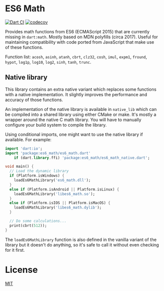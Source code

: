 # ES6 Math
[![Dart CI](https://github.com/LeadRDRK/es6_math/actions/workflows/dart.yml/badge.svg)](https://github.com/LeadRDRK/es6_math/actions/workflows/dart.yml)
[![codecov](https://codecov.io/gh/LeadRDRK/es6_math/branch/main/graph/badge.svg?token=AXAXVJIBN8)](https://codecov.io/gh/LeadRDRK/es6_math)

Provides math functions from ES6 (ECMAScript 2015) that are currently missing in `dart:math`. Mostly based on MDN polyfills (circa 2017). Useful for maintaining compatibility with code ported from JavaScript that make use of these functions.

Function list: `acosh`, `asinh`, `atanh`, `cbrt`, `clz32`, `cosh`, `imul`, `expm1`, `fround`, `hypot`, `log1p`, `log10`, `log2`, `sinh`, `tanh`, `trunc`.

## Native library
This library contains an extra native variant which replaces some functions with a native implementation. It slightly improves the performance and accuracy of those functions.

An implementation of the native library is available in `native_lib` which can be compiled into a shared library using either CMake or make. It's mostly a wrapper around the native C math library. You will have to manually configure your build system to compile the library.

Using conditional imports, one might want to use the native library if available. For example:
```dart
import 'dart:io';
import 'package:es6_math/es6_math.dart'
    if (dart.library.ffi) 'package:es6_math/es6_math_native.dart';

void main() {
  // Load the dynamic library
  if (Platform.isWindows) {
    loadEs6MathLibrary('es6_math.dll');
  }
  else if (Platform.isAndroid || Platform.isLinux) {
    loadEs6MathLibrary('libes6_math.so');
  }
  else if (Platform.isIOS || Platform.isMacOS) {
    loadEs6MathLibrary('libes6_math.dylib');
  }

  // Do some calculations...
  print(cbrt(512));
}
```

The `loadEs6MathLibrary` function is also defined in the vanilla variant of the library but it doesn't do anything, so it's safe to call it without even checking for it first.

# License
[MIT](LICENSE)